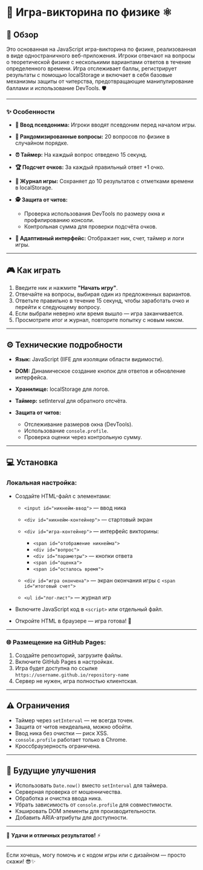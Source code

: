 # 🎲 Игра-викторина по физике ⚛️

## 🔎 Обзор

Это основанная на JavaScript игра-викторина по физике, реализованная в виде одностраничного веб-приложения.
Игроки отвечают на вопросы о теоретической физике с несколькими вариантами ответов в течение определенного времени.
Игра отслеживает баллы, регистрирует результаты с помощью localStorage и включает в себя базовые механизмы защиты от читерства, предотвращающие манипулирование баллами и использование DevTools. 🛡️

---

### ✨ Особенности

* **👤 Ввод псевдонима:** Игроки вводят псевдоним перед началом игры.

* **🎲 Рандомизированные вопросы:** 20 вопросов по физике в случайном порядке.

* **⏰ Таймер:** На каждый вопрос отведено 15 секунд.

* **🏆 Подсчет очков:** За каждый правильный ответ +1 очко.

* **📜 Журнал игры:** Сохраняет до 10 результатов с отметками времени в localStorage.

* **🕵️ Защита от читов:**

  * Проверка использования DevTools по размеру окна и профилированию консоли.
  * Контрольная сумма для проверки подсчёта очков.

* **📱 Адаптивный интерфейс:** Отображает ник, счет, таймер и логи игры.

---

## 🎮 Как играть

1. Введите ник и нажмите **"Начать игру"**.
2. Отвечайте на вопросы, выбирая один из предложенных вариантов.
3. Ответьте правильно в течение 15 секунд, чтобы заработать очко и перейти к следующему вопросу.
4. Если выбрали неверно или время вышло — игра заканчивается.
5. Просмотрите итог и журнал, повторите попытку с новым ником.

---

## ⚙️ Технические подробности

* **Язык:** JavaScript (IIFE для изоляции области видимости).
* **DOM:** Динамическое создание кнопок для ответов и обновление интерфейса.
* **Хранилище:** localStorage для логов.
* **Таймер:** setInterval для обратного отсчёта.
* **Защита от читов:**

  * Отслеживание размеров окна (DevTools).
  * Использование `console.profile`.
  * Проверка оценки через контрольную сумму.

---

## 💻 Установка

### Локальная настройка:

* Создайте HTML-файл с элементами:

  * `<input id="никнейм-ввод">` — ввод ника
  * `<div id="никнейм-контейнер">` — стартовый экран
  * `<div id="игра-контейнер">` — интерфейс викторины:

    * `<span id="отображение никнейма">`
    * `<div id="вопрос">`
    * `<div id="параметры">` — кнопки ответа
    * `<span id="оценка">`
    * `<span id="осталось время">`
  * `<div id="игра окончена">` — экран окончания игры с `<span id="итоговый счет">`
  * `<ul id="лог-лист">` — журнал игр

* Включите JavaScript код в `<script>` или отдельный файл.

* Откройте HTML в браузере — игра готова! 🚀

---

### 🌐 Размещение на GitHub Pages:

1. Создайте репозиторий, загрузите файлы.
2. Включите GitHub Pages в настройках.
3. Игра будет доступна по ссылке `https://username.github.io/repository-name`
4. Сервер не нужен, игра полностью клиентская.

---

## ⚠️ Ограничения

* Таймер через `setInterval` — не всегда точен.
* Защита от читов неидеальна, можно обойти.
* Ввод ника без очистки — риск XSS.
* `console.profile` работает только в Chrome.
* Кроссбраузерность ограничена.

---

## 🚀 Будущие улучшения

* Использовать `Date.now()` вместо `setInterval` для таймера.
* Серверная проверка от мошенничества.
* Обработка и очистка ввода ника.
* Убрать зависимость от `console.profile` для совместимости.
* Кэшировать DOM элементы для производительности.
* Добавить ARIA-атрибуты для доступности.

---

🎉 **Удачи и отличных результатов!** ⚡️

---

Если хочешь, могу помочь и с кодом игры или с дизайном — просто скажи! 😎✨
